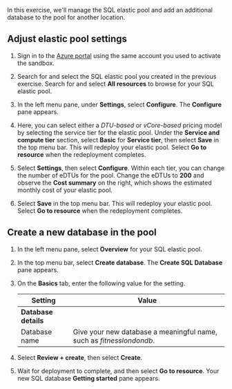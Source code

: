 In this exercise, we'll manage the SQL elastic pool and add an additional database to the pool for another location.

## Adjust elastic pool settings

1. Sign in to the [Azure portal](https://portal.azure.com/learn.docs.microsoft.com?azure-portal=true) using the same account you used to activate the sandbox.

1. Search for and select the SQL elastic pool you created in the previous exercise. Search for and select **All resources** to browse for your SQL elastic pool.

1. In the left menu pane, under **Settings**, select **Configure**. The **Configure** pane appears.

1. Here, you can select either a *DTU-based* or *vCore-based* pricing model by selecting the service tier for the elastic pool. Under the **Service and compute tier** section, select **Basic** for **Service tier**, then select **Save** in the top menu bar. This will redeploy your elastic pool. Select **Go to resource** when the redeployment completes.

1. Select **Settings**, then select **Configure**. Within each tier, you can change the number of eDTUs for the pool. Change the eDTUs to **200** and observe the **Cost summary** on the right, which shows the estimated monthly cost of your elastic pool.

1. Select **Save** in the top menu bar. This will redeploy your elastic pool. Select **Go to resource** when the redeployment completes.

## Create a new database in the pool

1. In the left menu pane, select **Overview** for your SQL elastic pool.

1. In the top menu bar, select **Create database**. The **Create SQL Database** pane appears.

1. On the **Basics** tab, enter the following value for the setting.

    | Setting | Value |
    |---|---|
    | **Database details** |
    | Database name | Give your new database a meaningful name, such as *fitnesslondondb*. |

1. Select **Review + create**, then select **Create**.

1. Wait for deployment to complete, and then select **Go to resource**. Your new SQL database **Getting started** pane appears.
